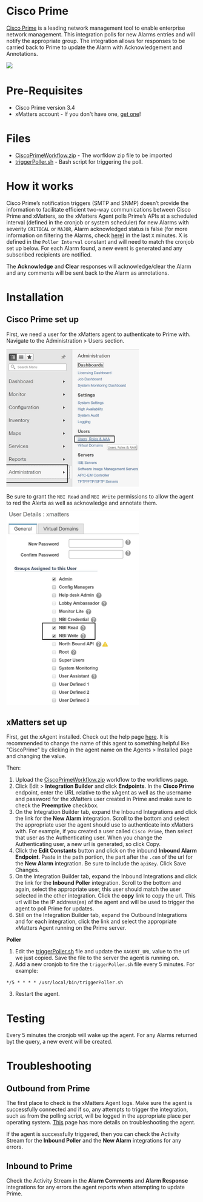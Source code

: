 # Cisco Prime
[Cisco Prime](https://www.cisco.com/c/en/us/products/cloud-systems-management/prime-infrastructure/index.html) is a leading network management tool to enable enterprise network management. This integration polls for new Alarms entries and will notify the appropriate group. The integration allows for responses to be carried back to Prime to update the Alarm with Acknowledgement and Annotations. 

<kbd>
<a href="https://support.xmatters.com/hc/en-us/community/topics">
   <img src="https://github.com/xmatters/xMatters-Labs/raw/master/media/disclaimer.png">
</a>
</kbd>

# Pre-Requisites
* Cisco Prime version 3.4
* xMatters account - If you don't have one, [get one](https://www.xmatters.com)!

# Files

* [CiscoPrimeWorkflow.zip](CiscoPrimeWorkflow.zip) - The worfklow zip file to be imported
* [triggerPoller.sh](triggerPoller.sh) - Bash script for triggering the poll. 

# How it works

Cisco Prime’s notification triggers (SMTP and SNMP) doesn’t provide the information to facilitate efficient two-way communications between Cisco Prime and xMatters, so the xMatters Agent polls Prime’s APIs at a scheduled interval (defined in the cronjob or system scheduler) for new Alarms with severity `CRITICAL` or `MAJOR`, Alarm acknowledged status is false  (for more information on filtering the Alarms, check [here](https://d1nmyq4gcgsfi5.cloudfront.net/media/pi_3_4_devnet/api/v4/index.html@id=filtering-doc.html)) in the last `X` minutes. X is defined in the `Poller Interval` constant and will need to match the cronjob set up below. For each Alarm found, a new event is generated and any subscribed recipients are notified.



The **Acknowledge** and **Clear** responses will acknowledge/clear the Alarm and any comments will be sent back to the Alarm as annotations.
# Installation


## Cisco Prime set up

First, we need a user for the xMatters agent to authenticate to Prime with. Navigate to the Administration > Users section.

<kbd>
	<img src="/media/prime_admin_users.jpg" width="350"/>
</kbd>

Be sure to grant the `NBI Read` and `NBI Write` permissions to allow the agent to red the Alerts as well as acknowledge and annotate them. 

<kbd>
	<img src="/media/prime_admin_user_details.jpg" width="350"/>
</kbd>



## xMatters set up

First, get the xAgent installed. Check out the help page [here](https://help.xmatters.com/ondemand/xmodwelcome/xmattersagent/xmatters-agent-topic.htm). It is recommended to change the name of this agent to something helpful like "CiscoPrime" by clicking in the agent name on the Agents > Installed page and changing the value. 

Then:
1. Upload the [CiscoPrimeWorkflow.zip](CiscoPrimeWorkflow.zip) workflow to the workflows page.
2. Click Edit > **Integration Builder** and click **Endpoints**. In the **Cisco Prime** endpoint, enter the URL relative to the xAgent as well as the username and password for the xMatters user created in Prime and make sure to check the **Preemptive** checkbox. 
3. On the Integration Builder tab, expand the Inbound Integrations and click the link for the **New Alarm** integration. Scroll to the bottom and select the appropriate user the agent should use to authenticate into xMatters with. For example, if you created a user called `Cisco Prime`, then select that user as the Authenticating user. When you change the Authenticating user, a new url is generated, so click Copy. 
4. Click the **Edit Constants** button and click on the inbound **Inbound Alarm Endpoint**. Paste in the path portion, the part after the `.com` of the url for the **New Alarm** integration. Be sure to include the `apiKey`. Click Save Changes. 
5. On the Integration Builder tab, expand the Inbound Integrations and click the link for the **Inbound Poller** integration. Scroll to the bottom and again, select the appropriate user, this user should match the user selected in the other integration. Click the **copy** link to copy the url. This url will be the IP address(es) of the agent and will be used to trigger the agent to poll Prime for updates. 
6. Still on the Integration Builder tab, expand the Outbound Integrations and for each integration, click the link and select the appropriate xMatters Agent running on the Prime server. 

**Poller**
1. Edit the [triggerPoller.sh](triggerPoller.sh) file and update the `XAGENT_URL` value to the url we just copied. Save the file to the server the agent is running on. 
2. Add a new cronjob to fire the `triggerPoller.sh` file every 5 minutes. For example:

```
*/5 * * * * /usr/local/bin/triggerPoller.sh
```

3. Restart the agent. 

# Testing
Every 5 minutes the cronjob will wake up the agent. For any Alarms returned byt the query, a new event will be created. 

# Troubleshooting
## Outbound from Prime
The first place to check is the xMatters Agent logs. Make sure the agent is successfully connected and if so, any attempts to trigger the integration, such as from the polling script, will be logged in the appropriate place per operating system. [This](https://help.xmatters.com/ondemand/xmodwelcome/xmattersagent/monitor-xmatters-agent.htm) page has more details on troubleshooting the agent. 

If the agent is successfully triggered, then you can check the Activity Stream for the **Inbound Poller** and the **New Alarm** integrations for any errors. 

## Inbound to Prime
Check the Activity Stream in the **Alarm Comments** and **Alarm Response** integrations for any errors the agent reports when attempting to update Prime. 

